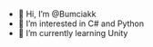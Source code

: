 - 👋 Hi, I’m @Bumciakk
- 👀 I’m interested in C# and Python
- 🌱 I’m currently learning Unity 
<!---
Bumciakk/Bumciakk is a ✨ special ✨ repository because its `README.md` (this file) appears on your GitHub profile.
You can click the Preview link to take a look at your changes.
--->
